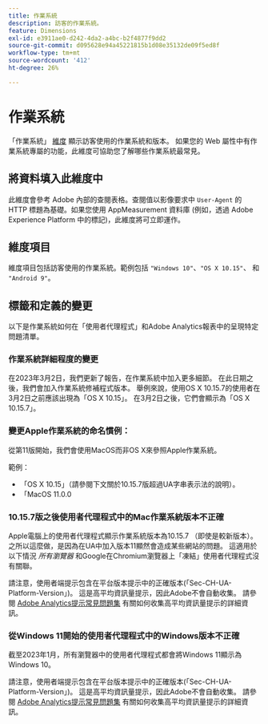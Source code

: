 ```yaml
---
title: 作業系統
description: 訪客的作業系統。
feature: Dimensions
exl-id: e3911ae0-d242-4da2-a4bc-b2f4877f9dd2
source-git-commit: d095628e94a45221815b1d08e35132de09f5ed8f
workflow-type: tm+mt
source-wordcount: '412'
ht-degree: 26%

---
```


# 作業系統

「作業系統」 [維度](overview.md) 顯示訪客使用的作業系統和版本。 如果您的 Web 屬性中有作業系統專屬的功能，此維度可協助您了解哪些作業系統最常見。

## 將資料填入此維度中

此維度會參考 Adobe 內部的查閱表格。查閱值以影像要求中 `User-Agent` 的 HTTP 標題為基礎。如果您使用 AppMeasurement 資料庫 (例如，透過 Adobe Experience Platform 中的標記)，此維度將可立即運作。

## 維度項目

維度項目包括訪客使用的作業系統。範例包括 `"Windows 10"`、`"OS X 10.15"`、 和 `"Android 9"`。

## 標籤和定義的變更

以下是作業系統如何在「使用者代理程式」和Adobe Analytics報表中的呈現特定問題清單。

### 作業系統詳細程度的變更

在2023年3月2日，我們更新了報告，在作業系統中加入更多細節。 在此日期之後，我們會加入作業系統修補程式版本。 舉例來說，使用OS X 10.15.7的使用者在3月2日之前應該出現為「OS X 10.15」。 在3月2日之後，它們會顯示為「OS X 10.15.7」。

### 變更Apple作業系統的命名慣例：

從第11版開始，我們會使用MacOS而非OS X來參照Apple作業系統。

範例：

* 「OS X 10.15」（請參閱下文關於10.15.7版超過UA字串表示法的說明）。
* 「MacOS 11.0.0

### 10.15.7版之後使用者代理程式中的Mac作業系統版本不正確 

Apple電腦上的使用者代理程式顯示作業系統版本為10.15.7 （即使是較新版本）。 之所以這麼做，是因為在UA中加入版本11顯然會造成某些網站的問題。 這適用於以下情況 *所有瀏覽器* 和Google在Chromium瀏覽器上「凍結」使用者代理程式沒有關聯。

請注意，使用者端提示包含在平台版本提示中的正確版本(「Sec-CH-UA-Platform-Version」)。 這是高平均資訊量提示，因此Adobe不會自動收集。 請參閱 [Adobe Analytics提示常見問題集](https://experienceleague.adobe.com/docs/analytics/technotes/client-hints.html?lang=en) 有關如何收集高平均資訊量提示的詳細資訊。

### 從Windows 11開始的使用者代理程式中的Windows版本不正確

截至2023年1月，所有瀏覽器中的使用者代理程式都會將Windows 11顯示為Windows 10。

請注意，使用者端提示包含在平台版本提示中的正確版本(「Sec-CH-UA-Platform-Version」)。 這是高平均資訊量提示，因此Adobe不會自動收集。 請參閱 [Adobe Analytics提示常見問題集](https://experienceleague.adobe.com/docs/analytics/technotes/client-hints.html?lang=en) 有關如何收集高平均資訊量提示的詳細資訊。
